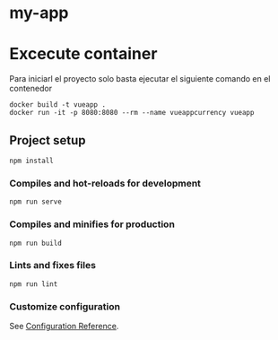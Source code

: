 # my-app


# Excecute container 
Para iniciarl el proyecto solo basta ejecutar el siguiente comando en el contenedor

```
docker build -t vueapp .
docker run -it -p 8080:8080 --rm --name vueappcurrency vueapp

```



## Project setup
```
npm install
```

### Compiles and hot-reloads for development
```
npm run serve
```

### Compiles and minifies for production
```
npm run build
```

### Lints and fixes files
```
npm run lint
```

### Customize configuration
See [Configuration Reference](https://cli.vuejs.org/config/).
